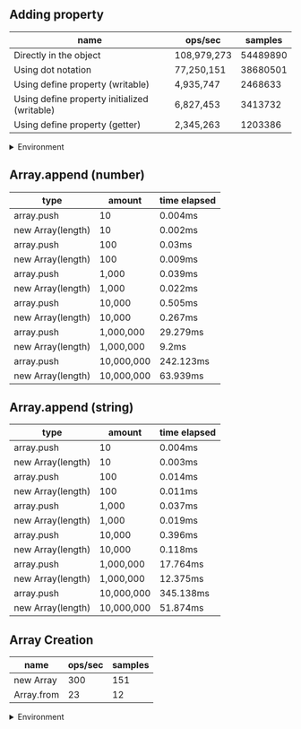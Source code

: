 ## Adding property

|name|ops/sec|samples|
|-|-|-|
|Directly in the object|108,979,273|54489890|
|Using dot notation|77,250,151|38680501|
|Using define property (writable)|4,935,747|2468633|
|Using define property initialized (writable)|6,827,453|3413732|
|Using define property (getter)|2,345,263|1203386|


<details>
<summary>Environment</summary>

* __Machine:__ linux x64 | 4 vCPUs | 7.6GB Mem
* __Run:__ Wed Oct 15 2025 20:51:14 GMT+0000 (Coordinated Universal Time)
* __Node:__ `v25.0.0`
</details>

<!--
{"environment":{"platform":"linux","arch":"x64","cpus":4,"totalMemory":7.597843170166016},"benchmarks":[{"name":"Directly in the object","samples":54489890,"opsSec":108979273.900252},{"name":"Using dot notation","samples":38680501,"opsSec":77250151.58598109},{"name":"Using define property (writable)","samples":2468633,"opsSec":4935747.576487064},{"name":"Using define property initialized (writable)","samples":3413732,"opsSec":6827453.704199814},{"name":"Using define property (getter)","samples":1203386,"opsSec":2345263.002984911}]}-->

## Array.append (number)

|type|amount|time elapsed|
|-|-|-|
array.push|10|0.004ms
new Array(length)|10|0.002ms
array.push|100|0.03ms
new Array(length)|100|0.009ms
array.push|1,000|0.039ms
new Array(length)|1,000|0.022ms
array.push|10,000|0.505ms
new Array(length)|10,000|0.267ms
array.push|1,000,000|29.279ms
new Array(length)|1,000,000|9.2ms
array.push|10,000,000|242.123ms
new Array(length)|10,000,000|63.939ms
## Array.append (string)

|type|amount|time elapsed|
|-|-|-|
array.push|10|0.004ms
new Array(length)|10|0.003ms
array.push|100|0.014ms
new Array(length)|100|0.011ms
array.push|1,000|0.037ms
new Array(length)|1,000|0.019ms
array.push|10,000|0.396ms
new Array(length)|10,000|0.118ms
array.push|1,000,000|17.764ms
new Array(length)|1,000,000|12.375ms
array.push|10,000,000|345.138ms
new Array(length)|10,000,000|51.874ms

## Array Creation

|name|ops/sec|samples|
|-|-|-|
|new Array|300|151|
|Array.from|23|12|


<details>
<summary>Environment</summary>

* __Machine:__ linux x64 | 4 vCPUs | 7.6GB Mem
* __Run:__ Wed Oct 15 2025 20:58:13 GMT+0000 (Coordinated Universal Time)
* __Node:__ `v25.0.0`
</details>

<!--
{"environment":{"platform":"linux","arch":"x64","cpus":4,"totalMemory":7.597843170166016},"benchmarks":[{"name":"new Array","samples":151,"opsSec":300.82931609815904},{"name":"Array.from","samples":12,"opsSec":23.09203023836702}]}-->
